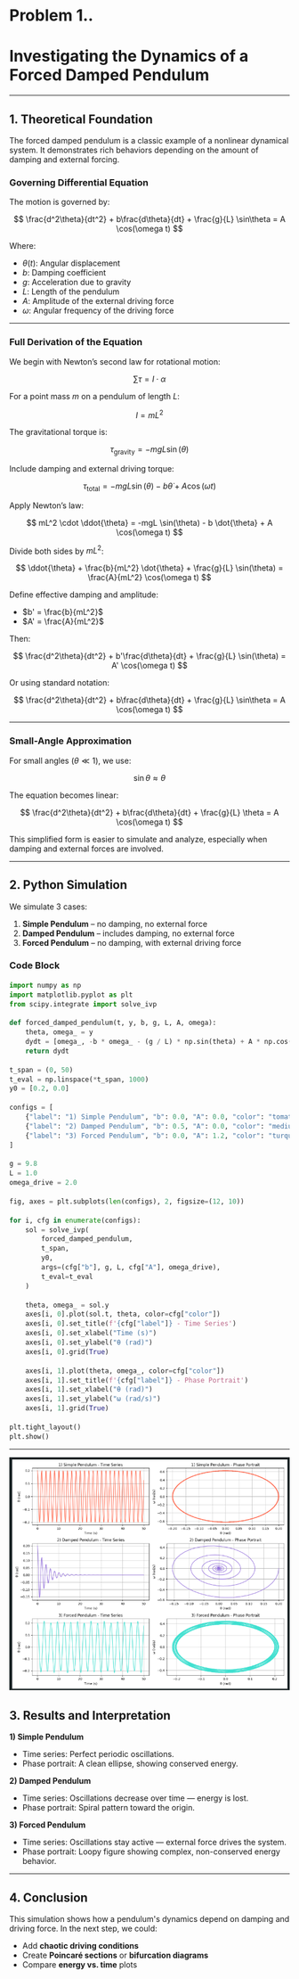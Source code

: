 
# Problem 1..

# Investigating the Dynamics of a Forced Damped Pendulum

---

## 1. Theoretical Foundation

The forced damped pendulum is a classic example of a nonlinear dynamical system. It demonstrates rich behaviors depending on the amount of damping and external forcing.

### Governing Differential Equation

The motion is governed by:

$$
\frac{d^2\theta}{dt^2} + b\frac{d\theta}{dt} + \frac{g}{L} \sin\theta = A \cos(\omega t)
$$


Where:
- $\theta(t)$: Angular displacement  
- $b$: Damping coefficient  
- $g$: Acceleration due to gravity  
- $L$: Length of the pendulum  
- $A$: Amplitude of the external driving force  
- $\omega$: Angular frequency of the driving force  

---

### Full Derivation of the Equation

We begin with Newton’s second law for rotational motion:

$$
\sum \tau = I \cdot \alpha
$$

For a point mass $m$ on a pendulum of length $L$:

$$
I = mL^2
$$

The gravitational torque is:

$$
\tau_{\text{gravity}} = -mgL \sin(\theta)
$$

Include damping and external driving torque:

$$
\tau_{\text{total}} = -mgL \sin(\theta) - b \dot{\theta} + A \cos(\omega t)
$$

Apply Newton’s law:

$$
mL^2 \cdot \ddot{\theta} = -mgL \sin(\theta) - b \dot{\theta} + A \cos(\omega t)
$$

Divide both sides by $mL^2$:

$$
\ddot{\theta} + \frac{b}{mL^2} \dot{\theta} + \frac{g}{L} \sin(\theta) = \frac{A}{mL^2} \cos(\omega t)
$$

Define effective damping and amplitude:

- $b' = \frac{b}{mL^2}$  
- $A' = \frac{A}{mL^2}$

Then:

$$
\frac{d^2\theta}{dt^2} + b'\frac{d\theta}{dt} + \frac{g}{L} \sin(\theta) = A' \cos(\omega t)
$$

Or using standard notation:

$$
\frac{d^2\theta}{dt^2} + b\frac{d\theta}{dt} + \frac{g}{L} \sin\theta = A \cos(\omega t)
$$

---

### Small-Angle Approximation

For small angles ($\theta \ll 1$), we use:

$$
\sin \theta \approx \theta
$$

The equation becomes linear:

$$
\frac{d^2\theta}{dt^2} + b\frac{d\theta}{dt} + \frac{g}{L} \theta = A \cos(\omega t)
$$

This simplified form is easier to simulate and analyze, especially when damping and external forces are involved.

---

## 2. Python Simulation

We simulate 3 cases:

1. **Simple Pendulum** – no damping, no external force  
2. **Damped Pendulum** – includes damping, no external force  
3. **Forced Pendulum** – no damping, with external driving force  

### Code Block

```python
import numpy as np
import matplotlib.pyplot as plt
from scipy.integrate import solve_ivp

def forced_damped_pendulum(t, y, b, g, L, A, omega):
    theta, omega_ = y
    dydt = [omega_, -b * omega_ - (g / L) * np.sin(theta) + A * np.cos(omega * t)]
    return dydt

t_span = (0, 50)
t_eval = np.linspace(*t_span, 1000)
y0 = [0.2, 0.0]

configs = [
    {"label": "1) Simple Pendulum", "b": 0.0, "A": 0.0, "color": "tomato"},
    {"label": "2) Damped Pendulum", "b": 0.5, "A": 0.0, "color": "mediumpurple"},
    {"label": "3) Forced Pendulum", "b": 0.0, "A": 1.2, "color": "turquoise"},
]

g = 9.8
L = 1.0
omega_drive = 2.0

fig, axes = plt.subplots(len(configs), 2, figsize=(12, 10))

for i, cfg in enumerate(configs):
    sol = solve_ivp(
        forced_damped_pendulum,
        t_span,
        y0,
        args=(cfg["b"], g, L, cfg["A"], omega_drive),
        t_eval=t_eval
    )
    
    theta, omega_ = sol.y
    axes[i, 0].plot(sol.t, theta, color=cfg["color"])
    axes[i, 0].set_title(f'{cfg["label"]} - Time Series')
    axes[i, 0].set_xlabel("Time (s)")
    axes[i, 0].set_ylabel("θ (rad)")
    axes[i, 0].grid(True)
    
    axes[i, 1].plot(theta, omega_, color=cfg["color"])
    axes[i, 1].set_title(f'{cfg["label"]} - Phase Portrait')
    axes[i, 1].set_xlabel("θ (rad)")
    axes[i, 1].set_ylabel("ω (rad/s)")
    axes[i, 1].grid(True)

plt.tight_layout()
plt.show()
```

---
![alt text](image-2.png)

## 3. Results and Interpretation

**1) Simple Pendulum**  
- Time series: Perfect periodic oscillations.  
- Phase portrait: A clean ellipse, showing conserved energy.

**2) Damped Pendulum**  
- Time series: Oscillations decrease over time — energy is lost.  
- Phase portrait: Spiral pattern toward the origin.

**3) Forced Pendulum**  
- Time series: Oscillations stay active — external force drives the system.  
- Phase portrait: Loopy figure showing complex, non-conserved energy behavior.

---

## 4. Conclusion

This simulation shows how a pendulum's dynamics depend on damping and driving force. In the next step, we could:

- Add **chaotic driving conditions**  
- Create **Poincaré sections** or **bifurcation diagrams**  
- Compare **energy vs. time** plots
